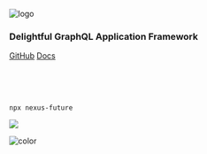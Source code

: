 ![logo](/assets/nexus-logo-white.png)

### Delightful GraphQL Application Framework

<p>
  <a  class="BigButton" href="https://github.com/graphql-nexus/nexus-future" target="_blank", rel="noopener">GitHub</a>
  <span></span>
  <a class="BigButton BigButtonPrimary" href="#/README">Docs</a>
</p>

<br>
<br>
<br>

```cli
npx nexus-future
```

<div id="TerminalContainer">
  <img src="/assets/nexus-terminal.png" />
</div>

<!-- background color -->

![color](#2F2C40)
